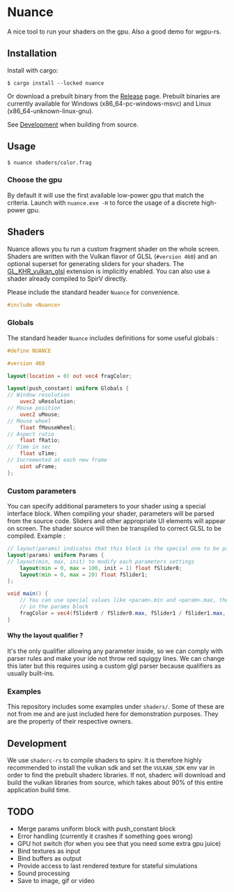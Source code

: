 # Nuance

A nice tool to run your shaders on the gpu. Also a good demo for wgpu-rs.

## Installation

Install with cargo:

```shell
$ cargo install --locked nuance
```

Or download a prebuilt binary from the [Release](https://github.com/Gui-Yom/nuance/releases) page.
Prebuilt binaries are currently available for Windows (x86_64-pc-windows-msvc) and Linux
(x86_64-unknown-linux-gnu).

See [Development](#Development) when building from source.

## Usage

```shell
$ nuance shaders/color.frag
```

### Choose the gpu

By default it will use the first available low-power gpu that match the criteria. Launch
with `nuance.exe -H` to force the usage of a discrete high-power gpu.

## Shaders

Nuance allows you tu run a custom fragment shader on the whole screen. Shaders are written with the
Vulkan flavor of GLSL (`#version 460`) and an optional superset for generating sliders for your
shaders.
The [GL_KHR_vulkan_glsl](https://github.com/KhronosGroup/GLSL/blob/master/extensions/khr/GL_KHR_vulkan_glsl.txt)
extension is implicitly enabled. You can also use a shader already compiled to SpirV directly.

Please include the standard header `Nuance` for convenience.

```glsl
#include <Nuance>
```

### Globals

The standard header `Nuance` includes definitions for some useful globals :

```glsl
#define NUANCE

#version 460

layout(location = 0) out vec4 fragColor;

layout(push_constant) uniform Globals {
// Window resolution
    uvec2 uResolution;
// Mouse position
    uvec2 uMouse;
// Mouse wheel
    float fMouseWheel;
// Aspect ratio
    float fRatio;
// Time in sec
    float uTime;
// Incremented at each new frame
    uint uFrame;
};
```

### Custom parameters

You can specify additional parameters to your shader using a special interface block. When compiling
your shader, parameters will be parsed from the source code. Sliders and other appropriate UI
elements will appear on screen. The shader source will then be transpiled to correct GLSL to be
compiled. Example :

```glsl
// layout(params) indicates that this block is the special one to be parsed.
layout(params) uniform Params {
// layout(min, max, init) to modify each parameters settings
    layout(min = 0, max = 100, init = 1) float fSlider0;
    layout(min = 0, max = 20) float fSlider1;
};

void main() {
    // You can use special values like <param>.min and <param>.max, they will be replaced by the settings defined
    // in the params block
    fragColor = vec4(fSlider0 / fSlider0.max, fSlider1 / fSlider1.max, 0.0, 1.0);
}
```

#### Why the layout qualifier ?

It's the only qualifier allowing any parameter inside, so we can comply with parser rules and make
your ide not throw red squiggy lines. We can change this later but this requires using a custom glgl
parser because qualifiers as usually built-ins.

### Examples

This repository includes some examples under `shaders/`. Some of these are not from me and are just
included here for demonstration purposes. They are the property of their respective owners.

## Development

We use `shaderc-rs` to compile shaders to spirv. It is therefore highly recommended to install the
vulkan sdk and set the `VULKAN_SDK` env var in order to find the prebuilt shaderc libraries. If not,
shaderc will download and build the vulkan libraries from source, which takes about 90% of this
entire application build time.

## TODO

- Merge params uniform block with push_constant block
- Error handling (currently it crashes if something goes wrong)
- GPU hot switch (for when you see that you need some extra gpu juice)
- Bind textures as input
- Bind buffers as output
- Provide access to last rendered texture for stateful simulations
- Sound processing
- Save to image, gif or video
